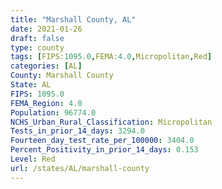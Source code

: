 ```yaml
---
title: "Marshall County, AL"
date: 2021-01-26
draft: false
type: county
tags: [FIPS:1095.0,FEMA:4.0,Micropolitan,Red]
categories: [AL]
County: Marshall County
State: AL
FIPS: 1095.0
FEMA_Region: 4.0
Population: 96774.0
NCHS_Urban_Rural_Classification: Micropolitan
Tests_in_prior_14_days: 3294.0
Fourteen_day_test_rate_per_100000: 3404.0
Percent_Positivity_in_prior_14_days: 0.153
Level: Red
url: /states/AL/marshall-county
---
```



